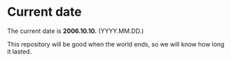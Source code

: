 # Current date

The current date is **2006.10.10.** (YYYY.MM.DD.)

This repository will be good when the world ends, so we will know how long it lasted.